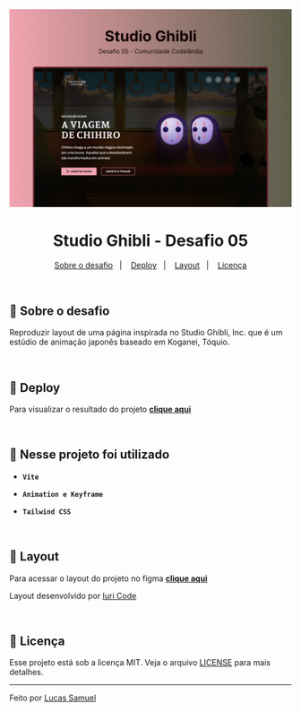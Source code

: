 <img alt="Capa" src=".github/capa.jpg" />

<h1 align="center">
  Studio Ghibli - Desafio 05
</h1>

<p align="center">
  <a href="#rocket-sobre-o-desafio">Sobre o desafio</a>&nbsp;&nbsp;&nbsp;|&nbsp;&nbsp;&nbsp;
  <a href="#link-deploy">Deploy</a>&nbsp;&nbsp;&nbsp;|&nbsp;&nbsp;&nbsp;
  <a href="#art-layout">Layout</a>&nbsp;&nbsp;&nbsp;|&nbsp;&nbsp;&nbsp;
  <a href="#memo-licença">Licença</a>
</p>

</br>


## :rocket: Sobre o desafio

Reproduzir layout de uma página inspirada no Studio Ghibli, Inc. que é um estúdio de animação japonês baseado em Koganei, Tóquio.

</br>

## :link: Deploy
Para visualizar o resultado do projeto **[clique aqui](https://studio-ghibli-desafio-05-codelandia.vercel.app/)**

</br>

## :notebook: Nesse projeto foi utilizado

- **`Vite`**

- **`Animation e Keyframe`**

- **`Tailwind CSS`**
</br>

## :art: Layout

Para acessar o layout do projeto no figma **[clique aqui](https://www.figma.com/file/Yb9IBH56g7T1hdIyZ3BMNO/Desafios---Codel%C3%A2ndia?type=design&node-id=257087%3A1524&mode=design&t=1ijJO9jS3RagbuxG-1)**

Layout desenvolvido por [Iuri Code](https://www.instagram.com/iuricode/)

</br>

## :memo: Licença

Esse projeto está sob a licença MIT. Veja o arquivo [LICENSE](../LICENSE) para mais detalhes.

---

Feito por [Lucas Samuel](https://github.com/lucassamuel94)

